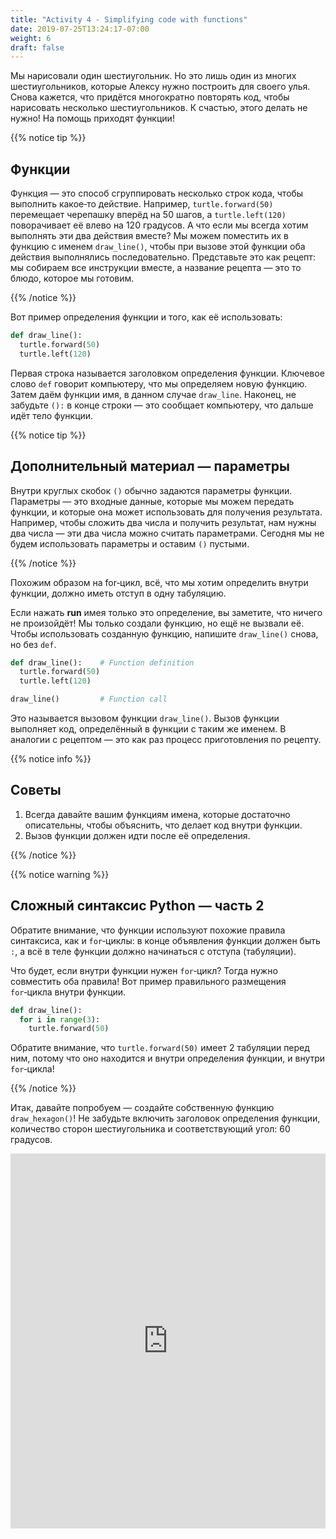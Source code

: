 ```yaml
---
title: "Activity 4 - Simplifying code with functions"
date: 2019-07-25T13:24:17-07:00
weight: 6
draft: false
---
```


Мы нарисовали один шестиугольник. Но это лишь один из многих шестиугольников, которые Алексу нужно построить для своего улья. Снова кажется, что придётся многократно повторять код, чтобы нарисовать несколько шестиугольников. К счастью, этого делать не нужно! На помощь приходят функции!

{{% notice tip %}}

## Функции

Функция — это способ сгруппировать несколько строк кода, чтобы выполнить какое‑то действие. Например, `turtle.forward(50)` перемещает черепашку вперёд на 50 шагов, а `turtle.left(120)` поворачивает её влево на 120 градусов. А что если мы всегда хотим выполнять эти два действия вместе? Мы можем поместить их в функцию с именем `draw_line()`, чтобы при вызове этой функции оба действия выполнялись последовательно. Представьте это как рецепт: мы собираем все инструкции вместе, а название рецепта — это то блюдо, которое мы готовим.

{{% /notice %}}

Вот пример определения функции и того, как её использовать:

``` python
def draw_line():
  turtle.forward(50)
  turtle.left(120)
```

Первая строка называется заголовком определения функции. Ключевое слово `def` говорит компьютеру, что мы определяем новую функцию. Затем даём функции имя, в данном случае `draw_line`. Наконец, не забудьте `():` в конце строки — это сообщает компьютеру, что дальше идёт тело функции.

{{% notice tip %}}

## Дополнительный материал — параметры

Внутри круглых скобок `()` обычно задаются параметры функции. Параметры — это входные данные, которые мы можем передать функции, и которые она может использовать для получения результата. Например, чтобы сложить два числа и получить результат, нам нужны два числа — эти два числа можно считать параметрами. Сегодня мы не будем использовать параметры и оставим `()` пустыми.

{{% /notice %}}

Похожим образом на for‑цикл, всё, что мы хотим определить внутри функции, должно иметь отступ в одну табуляцию.

Если нажать **run** имея только это определение, вы заметите, что ничего не произойдёт! Мы только создали функцию, но ещё не вызвали её. Чтобы использовать созданную функцию, напишите `draw_line()` снова, но без `def`.

``` python
def draw_line():    # Function definition
  turtle.forward(50)
  turtle.left(120)

draw_line()         # Function call
```

Это называется вызовом функции `draw_line()`. Вызов функции выполняет код, определённый в функции с таким же именем. В аналогии с рецептом — это как раз процесс приготовления по рецепту.

{{% notice info %}}

## Советы

1. Всегда давайте вашим функциям имена, которые достаточно описательны, чтобы объяснить, что делает код внутри функции.
2. Вызов функции должен идти после её определения.

{{% /notice %}}

{{% notice warning %}}

## Сложный синтаксис Python — часть 2

Обратите внимание, что функции используют похожие правила синтаксиса, как и `for`‑циклы: в конце объявления функции должен быть `:`, а всё в теле функции должно начинаться с отступа (табуляции).

Что будет, если внутри функции нужен `for`‑цикл? Тогда нужно совместить оба правила! Вот пример правильного размещения `for`‑цикла внутри функции.

``` python
def draw_line():
  for i in range(3):
    turtle.forward(50)
```

Обратите внимание, что `turtle.forward(50)` имеет 2 табуляции перед ним, потому что оно находится и внутри определения функции, и внутри `for`‑цикла!

{{% /notice %}}

Итак, давайте попробуем — создайте собственную функцию `draw_hexagon()`! Не забудьте включить заголовок определения функции, количество сторон шестиугольника и соответствующий угол: 60 градусов.

<iframe src="https://trinket.io/embed/python/c3ef894658" width="100%" height="600" frameborder="0" marginwidth="0" marginheight="0" allowfullscreen></iframe>